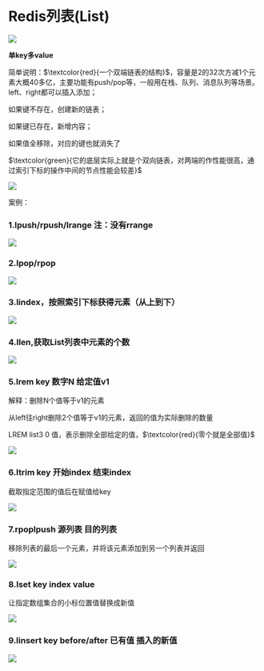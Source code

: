 # Redis列表(List)

![](images/23.jpg)

**单key多value**

简单说明：$\textcolor{red}{一个双端链表的结构}$，容量是2的32次方减1个元素大概40多亿，主要功能有push/pop等，一般用在栈、队列、消息队列等场景。left、right都可以插入添加；

如果键不存在，创建新的链表；

如果键已存在，新增内容；

如果值全移除，对应的键也就消失了

$\textcolor{green}{它的底层实际上就是个双向链表，对两端的作性能很高，通过索引下标的操作中间的节点性能会较差}$

![](images/24.jpg)

案例：

### 1.lpush/rpush/lrange      注：**没有rrange**

![](images/25.jpg)

### 2.lpop/rpop

![](images/26.jpg)

### 3.lindex，按照索引下标获得元素（从上到下）

![](images/27.List-lindex.jpg)

### 4.llen,获取List列表中元素的个数

![](images/28.List-llen.jpg)

### 5.lrem key 数字N 给定值v1

解释：删除N个值等于v1的元素

从left往right删除2个值等于v1的元素，返回的值为实际删除的数量

LREM list3 0 值，表示删除全部给定的值，$\textcolor{red}{零个就是全部值}$

![](images/29.List-lrem.jpg)

### 6.ltrim key 开始index 结束index

截取指定范围的值后在赋值给key

![](images/30.List-ltrim.jpg)

### 7.rpoplpush 源列表  目的列表

移除列表的最后一个元素，并将该元素添加到另一个列表并返回

![](images/31.list-rpoplpush.jpg)

### 8.lset key index value

让指定数组集合的小标位置值替换成新值

![](images/32.list-lset.jpg)

### 9.linsert key before/after 已有值 插入的新值

![](images/33.list-linsert.jpg)



